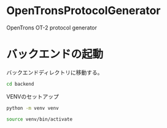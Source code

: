 # OpenTronsProtocolGenerator
OpenTrons OT-2 protocol generator

# バックエンドの起動

バックエンドディレクトリに移動する。

```bash
cd backend
```

VENVのセットアップ

```bash
python -m venv venv
```

```bash
source venv/bin/activate
```


